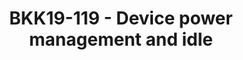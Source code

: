 ---
categories:
- bkk19
description: It can be a rather complicated task to deploy optimized power management
  (PM) support in a driver in Linux. There are several PM frameworks and corresponding
  function callbacks available per device, which the driver developer needs detailed
  knowledge about. Particularly, when the goal is to reach the best energy efficient
  behavior.<br /> <br /> Additionally, ARM SoCs in general, have quite sophisticated
  and fine grained methods to put parts of a silicon into a low power state, as to
  avoid wasting power when there are no active users of these parts. In Linux these
  parts are typically modeled as so called, PM domains.<br /> <br /> During the session,
  we dive into some of the relevant PM frameworks for dealing with idle and explains
  the concepts behind them. We look into how to deploy support for system wide low
  power states, such as suspend to ram, suspend to idle and suspend to disk. We look
  at it, both from the PM domain and the driver point of view.<br /> <br /> Moreover,
  to deploy fine grained PM support, the session gives some best practices of how
  to use runtime PM and the generic PM domain frameworks, as well as looks into how
  to implement support for called wakeup interrupts.
image:
  featured: 'true'
  path: /assets/images/featured-images/bkk19/BKK19-119.png
session_attendee_num: '38'
session_id: BKK19-119
session_room: Session Room 3 (Lotus 10)
session_slot:
  end_time: '2019-04-01 16:55:00'
  start_time: '2019-04-01 16:00:00'
session_speakers:
- speaker_bio: Ulf has a very long experience of using Linux and has been contributing
    the Linux kernel development for many years by now. He maintains the MMC subsystem
    and the generic PM domain in the Linux kernel, but also spends lots of time reviewing
    various changes related to power management and to their corresponding frameworks.<br><br>Moreover,
    Ulf has a background in real-time and embedded systems. He also has an in-depth
    knowledge about flash memory technologies, such as NAND and NOR.<br><br>Ulf is
    working for Linaro and specializing in power management.
  speaker_company: Linaro
  speaker_image: /assets/images/speakers/bkk19/ulf-hansson.jpg
  speaker_location: ''
  speaker_name: Ulf Hansson
  speaker_position: Senior Kernel Engineer
  speaker_username: ulf.hansson@linaro.org
session_track: Power Management
tag: session
tags:
- Power Management
- Linux Kernel
title: BKK19-119 - Device power management and idle
---